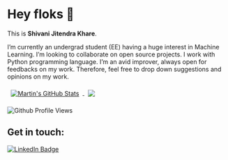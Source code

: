 # **Hey floks** :wave:

This is **Shivani Jitendra Khare**.

I’m currently an undergrad student (EE) having a huge interest in Machine Learning. I’m looking to collaborate on open source projects. I work with Python programming language.
I’m an avid improver, always open for feedbacks on my work. Therefore, feel free to drop down suggestions and opinions on my work.


<a href="https://github.com/Shivani-Khare">
  <img align="center" style="margin:0.5rem" src="https://github-readme-stats.vercel.app/api?username=Shivani-Khare&show_icons=true&line_height=27&count_private=true&title_color=ffffff&text_color=c9cacc&icon_color=4AB097&bg_color=1A2B34" alt="Martin's GitHub Stats" />
</a>

<a href="https://github.com/Shivani-Khare">
  <img align="center" style="margin:0.5rem" src="https://github-readme-stats.vercel.app/api/top-langs/?username=Shivani-Khare&hide=html,css&title_color=ffffff&text_color=c9cacc&icon_color=4AB197&bg_color=1A2B34" />
</a>


![Github Profile Views](https://komarev.com/ghpvc/?username=Shivani-Khare&color=0D76A8)

## **Get in touch:** 

[![LinkedIn Badge](https://img.shields.io/badge/LinkedIn-Profile-informational?style=flat&logo=linkedin&logoColor=white&color=0D76A8)](https://www.linkedin.com/in/shivani-khare/)





<!--
**Shivani-Khare/Shivani-Khare** is a ✨ _special_ ✨ repository because its `README.md` (this file) appears on your GitHub profile.

Here are some ideas to get you started:

- 🔭 I’m currently working on ...
- 🌱 I’m currently learning ...
- 👯 I’m looking to collaborate on ...
- 🤔 I’m looking for help with ...
- 💬 Ask me about ...
- 📫 How to reach me: ...
- 😄 Pronouns: ...
- ⚡ Fun fact: ...
-->
